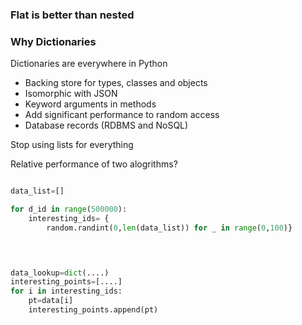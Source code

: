 ### Flat is better than nested

### Why Dictionaries

Dictionaries are everywhere in Python

- Backing store for types, classes and objects
- Isomorphic with JSON
- Keyword arguments in methods
- Add significant performance to random access
- Database records (RDBMS and NoSQL)

Stop using lists for everything

Relative performance of two alogrithms?

```python

data_list=[]

for d_id in range(500000):
    interesting_ids= {
        random.randint(0,len(data_list)) for _ in range(0,100)}

        

```

```python

data_lookup=dict(....)
interesting_points=[....]
for i in interesting_ids:
    pt=data[i]
    interesting_points.append(pt)
```

